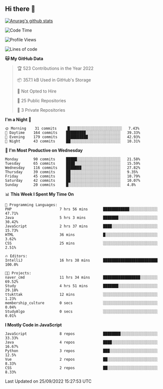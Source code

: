 ## Hi there 👋

[![Anurag's github stats](https://github-readme-stats.vercel.app/api?username=Songwonseok)](https://github.com/anuraghazra/github-readme-stats)



<!--START_SECTION:waka-->
![Code Time](http://img.shields.io/badge/Code%20Time-1%2C772%20hrs%2028%20mins-blue)

![Profile Views](http://img.shields.io/badge/Profile%20Views-0-blue)

![Lines of code](https://img.shields.io/badge/From%20Hello%20World%20I%27ve%20Written-3%20Million%20lines%20of%20code-blue)

**🐱 My GitHub Data** 

> 🏆 523 Contributions in the Year 2022
 > 
> 📦 357.1 kB Used in GitHub's Storage 
 > 
> 🚫 Not Opted to Hire
 > 
> 📜 25 Public Repositories 
 > 
> 🔑 3 Private Repositories  
 > 
**I'm a Night 🦉** 

```text
🌞 Morning    31 commits     █░░░░░░░░░░░░░░░░░░░░░░░░   7.43% 
🌆 Daytime    164 commits    █████████░░░░░░░░░░░░░░░░   39.33% 
🌃 Evening    179 commits    ██████████░░░░░░░░░░░░░░░   42.93% 
🌙 Night      43 commits     ██░░░░░░░░░░░░░░░░░░░░░░░   10.31%

```
📅 **I'm Most Productive on Wednesday** 

```text
Monday       90 commits     █████░░░░░░░░░░░░░░░░░░░░   21.58% 
Tuesday      65 commits     ████░░░░░░░░░░░░░░░░░░░░░   15.59% 
Wednesday    116 commits    ███████░░░░░░░░░░░░░░░░░░   27.82% 
Thursday     39 commits     ██░░░░░░░░░░░░░░░░░░░░░░░   9.35% 
Friday       45 commits     ██░░░░░░░░░░░░░░░░░░░░░░░   10.79% 
Saturday     42 commits     ██░░░░░░░░░░░░░░░░░░░░░░░   10.07% 
Sunday       20 commits     █░░░░░░░░░░░░░░░░░░░░░░░░   4.8%

```


📊 **This Week I Spent My Time On** 

```text
💬 Programming Languages: 
PHP                      7 hrs 56 mins       ████████████░░░░░░░░░░░░░   47.71% 
Java                     5 hrs 3 mins        ███████░░░░░░░░░░░░░░░░░░   30.42% 
JavaScript               2 hrs 37 mins       ████░░░░░░░░░░░░░░░░░░░░░   15.73% 
HTML                     36 mins             █░░░░░░░░░░░░░░░░░░░░░░░░   3.62% 
CSS                      25 mins             ░░░░░░░░░░░░░░░░░░░░░░░░░   2.51%

🔥 Editors: 
IntelliJ                 16 hrs 38 mins      █████████████████████████   100.0%

🐱‍💻 Projects: 
naver_cmd                11 hrs 34 mins      █████████████████░░░░░░░░   69.52% 
Study                    4 hrs 51 mins       ███████░░░░░░░░░░░░░░░░░░   29.18% 
ttukttak                 12 mins             ░░░░░░░░░░░░░░░░░░░░░░░░░   1.23% 
membership_culture       0 secs              ░░░░░░░░░░░░░░░░░░░░░░░░░   0.04% 
StudyAlgo                0 secs              ░░░░░░░░░░░░░░░░░░░░░░░░░   0.01%

```

**I Mostly Code in JavaScript** 

```text
JavaScript               8 repos             ████████░░░░░░░░░░░░░░░░░   33.33% 
Java                     4 repos             ████░░░░░░░░░░░░░░░░░░░░░   16.67% 
Python                   3 repos             ███░░░░░░░░░░░░░░░░░░░░░░   12.5% 
Vue                      2 repos             ██░░░░░░░░░░░░░░░░░░░░░░░   8.33% 
CSS                      2 repos             ██░░░░░░░░░░░░░░░░░░░░░░░   8.33%

```



 Last Updated on 25/09/2022 15:27:53 UTC
<!--END_SECTION:waka-->
